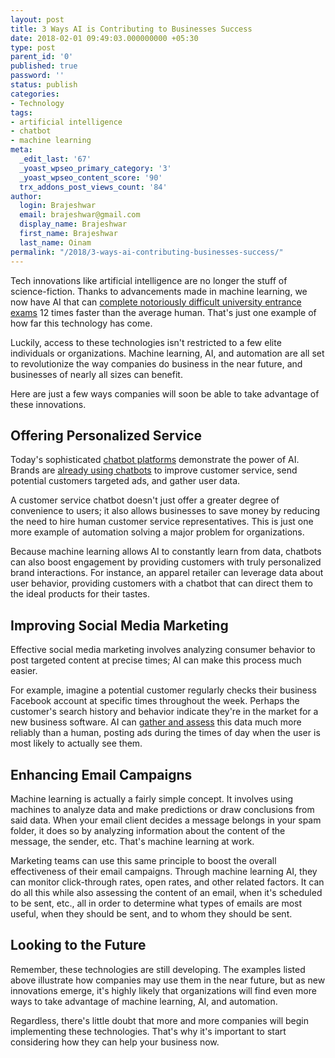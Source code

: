 ```yaml
---
layout: post
title: 3 Ways AI is Contributing to Businesses Success
date: 2018-02-01 09:49:03.000000000 +05:30
type: post
parent_id: '0'
published: true
password: ''
status: publish
categories:
- Technology
tags:
- artificial intelligence
- chatbot
- machine learning
meta:
  _edit_last: '67'
  _yoast_wpseo_primary_category: '3'
  _yoast_wpseo_content_score: '90'
  trx_addons_post_views_count: '84'
author:
  login: Brajeshwar
  email: brajeshwar@gmail.com
  display_name: Brajeshwar
  first_name: Brajeshwar
  last_name: Oinam
permalink: "/2018/3-ways-ai-contributing-businesses-success/"
---
```

<p>Tech innovations like artificial intelligence are no longer the stuff of science-fiction. Thanks to advancements made in machine learning, we now have AI that can <a href="https://mashable.com/2017/06/12/ai-machine-math/">complete notoriously difficult university entrance exams</a> 12 times faster than the average human. That's just one example of how far this technology has come.</p>
<p>Luckily, access to these technologies isn't restricted to a few elite individuals or organizations. Machine learning, AI, and automation are all set to revolutionize the way companies do business in the near future, and businesses of nearly all sizes can benefit.</p>

<p>Here are just a few ways companies will soon be able to take advantage of these innovations.</p>
<h2>Offering Personalized Service</h2>
<p>Today's sophisticated <a href="http://snaps.io/chatbotplatform/">chatbot platforms</a> demonstrate the power of AI. Brands are <a href="https://www.entrepreneur.com/article/299611">already using chatbots</a> to improve customer service, send potential customers targeted ads, and gather user data.</p>
<p>A customer service chatbot doesn't just offer a greater degree of convenience to users; it also allows businesses to save money by reducing the need to hire human customer service representatives. This is just one more example of automation solving a major problem for organizations.</p>
<p>Because machine learning allows AI to constantly learn from data, chatbots can also boost engagement by providing customers with truly personalized brand interactions. For instance, an apparel retailer can leverage data about user behavior, providing customers with a chatbot that can direct them to the ideal products for their tastes.</p>
<h2>Improving Social Media Marketing</h2>
<p>Effective social media marketing involves analyzing consumer behavior to post targeted content at precise times; AI can make this process much easier. </p>
<p>For example, imagine a potential customer regularly checks their business Facebook account at specific times throughout the week. Perhaps the customer's search history and behavior indicate they're in the market for a new business software. AI can <a href="https://www.forbes.com/sites/johnellett/2017/07/27/new-ai-based-tools-are-transforming-social-media-marketing/">gather and assess</a> this data much more reliably than a human, posting ads during the times of day when the user is most likely to actually see them.</p>
<h2>Enhancing Email Campaigns</h2>
<p>Machine learning is actually a fairly simple concept. It involves using machines to analyze data and make predictions or draw conclusions from said data. When your email client decides a message belongs in your spam folder, it does so by analyzing information about the content of the message, the sender, etc. That's machine learning at work.</p>
<p>Marketing teams can use this same principle to boost the overall effectiveness of their email campaigns. Through machine learning AI, they can monitor click-through rates, open rates, and other related factors. It can do all this while also assessing the content of an email, when it's scheduled to be sent, etc., all in order to determine what types of emails are most useful, when they should be sent, and to whom they should be sent.</p>
<h2>Looking to the Future</h2>
<p>Remember, these technologies are still developing. The examples listed above illustrate how companies may use them in the near future, but as new innovations emerge, it's highly likely that organizations will find even more ways to take advantage of machine learning, AI, and automation. </p>
<p>Regardless, there's little doubt that more and more companies will begin implementing these technologies. That's why it's important to start considering how they can help your business now.</p>
